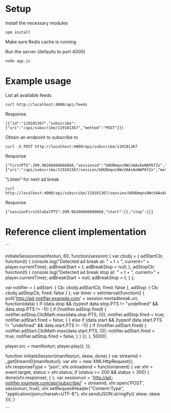 # Setup

Install the necessary modules

    npm install

Make sure Redis cache is running
  
Run the server (defaults to port 4000)

    node app.js


# Example usage

List all available feeds

    curl http://localhost:4000/api/feeds

Response

    [{"id":"119101367","subscribe":{"uri":"/api/subscribe/119101367","method":"POST"}}]

Obtain an endpoint to subscribe to

    curl -X POST http://localhost:4000/api/subscribe/119101367

Response

    {"firstPTS":209.96266666666668,"sessionid":"b0UDmqns9WcVAAs6eNAP6fZx","nextadbreak":{"uri":"/api/subscribe/119101367/session/b0UDmqns9WcVAAs6eNAP6fZx","method":"GET"}}

"Listen" for next ad break

    curl http://localhost:4000/api/subscribe/119101367/session/b0UDmqns9WcVAAs6eNAP6fZx
  
Response

    {"sessionFirstGlobalPTS":209.96266666666668,"start":{},"stop":{}}


# Reference client implementation

´´´

initiateSession(manifesturi, 60, function(session) {
  var cbobj = {
    adStartCb: function(t) {
      console.log("Detected ad break at: " + t + ", current=" + player.currentTime);
      adBreakStart = t;
      adBreakStop = null;
    },
    adStopCb: function(t) {
      console.log("Detected ad break stop at: " + t + ", current=" + player.currentTime);
      adBreakStart = null;
      adBreakStop = t;
    }
  };

  var notifier = {
    adStart: { Cb: cbobj.adStartCb, fired: false },
    adStop: { Cb: cbobj.adStopCb, fired: false }
  };
  var timer = setInterval(function() {
    poll('http://ad-notifier.example.com' + session.nextadbreak.uri, function(data) {
      if (data.stop && (typeof data.stop.PTS != "undefined" && data.stop.PTS != -1)) {
        if (!notifier.adStop.fired) {
          notifier.adStop.Cb(Math.max(data.stop.PTS, 0));
          notifier.adStop.fired = true;
          notifier.adStart.fired = false;
        }
      } else if (data.start && (typeof data.start.PTS != "undefined" && data.start.PTS != -1)) {
        if (!notifier.adStart.fired) {
          notifier.adStart.Cb(Math.max(data.start.PTS, 0));
          notifier.adStart.fired = true;
          notifier.adStop.fired = false;
        }
      }
    });
  }, 5000);

  player.src = manifesturi;
  player.play();
});


function initiateSession(manifesturi, skew, done) {
  var streamid = _getStreamID(manifesturi);
  var xhr = new XMLHttpRequest();
  xhr.responseType = 'json';
  xhr.onloadend = function(event) {
    var xhr = event.target, status = xhr.status;
    if (status >= 200 && status < 300) {
      done(xhr.response);
    }
  };
  var sessionuri = 'http://ad-notifier.example.com/api/subscribe/' + streamid;
  xhr.open('POST', sessionuri, true);
  xhr.setRequestHeader("Content-Type", "application/json;charset=UTF-8");
  xhr.send(JSON.stringify({ skew: skew }));
}


´´´
